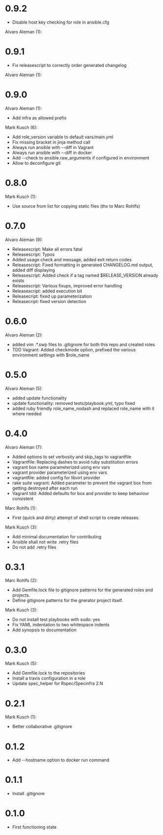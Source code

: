 # 0.9.2


* Disable host key checking for role in ansible.cfg

Alvaro Aleman (1):
# 0.9.1


* Fix releasescript to correctly order generated changelog

Alvaro Aleman (1):
# 0.9.0

Alvaro Aleman (1):

* Add infra as allowed prefix

Mark Kusch (6):

* Add role\_version variable to default vars/main.yml
* Fix missing bracket in jinja method call
* Always run ansible with --diff in Vagrant
* Always run ansible with --diff in docker
* Add --check to ansible.raw\_arguments if configured in environment
* Allow to deconfigure git

# 0.8.0

Mark Kusch (1):

* Use source from list for copying static files (thx to Marc Rohlfs)

# 0.7.0

Alvaro Aleman (9):

* Releasescript: Make all errors fatal
* Releasescript: Typos
* Added usage check and message, added exit return codes
* Releasescript: Fixed formatting in generated CHANGELOG.md output, added diff displaying
* Releasescript: Added check if a tag named $RELEASE_VERSION already exists
* Releasescript: Various fixups, improved error handling
* Releasescript: added execution bit
* Releasecript: fixed up parameterization
* Releasecript: fixed version detection

# 0.6.0

Alvaro Aleman (2):

* added vim \.*\.swp files to .gitignore for both this repo and created roles
* TDD Vagrant: Added checkmode option, prefixed the various environment settings with $role\_name

# 0.5.0

Alvaro Aleman (5):

* added update functionality
* update functionality: removed tests/playbook.yml, typo fixed
* added ruby friendly role\_name\_nodash and replaced role\_name with it where needed

# 0.4.0

Alvaro Aleman (7):

* Added options to set verbosity and skip\_tags to vagrantfile
* Vagrantfile: Replacing dashes to avoid ruby substitution errors
* vagrant box name parameterized using env vars
* vagrant provider parameterized using env vars
* vagrantfile: added config for libvirt provider
* rake suite vagrant: Added parameter to prevent the vagrant box from getting destroyed after each run
* Vagrant tdd: Added defaults for box and provider to keep behaviour consistent

Marc Rohlfs (1):

* First (quick and dirty) attempt of shell script to create releases.

Mark Kusch (3):

* Add minimal documentation for contributing
* Ansible shall not write .retry files
* Do not add .retry files

# 0.3.1

Marc Rohlfs (2):

* Add Gemfile.lock file to gitignore patterns for the generated roles and projects.
* Define gitignore patterns for the gnerator project itself.

Mark Kusch (3):

* Do not install test playbooks with sudo: yes
* Fix YAML indentation to two whitespace indents
* Add synopsis to documentation

# 0.3.0

Mark Kusch (5):

* Add Gemfile.lock to the repositories
* Install a travis configuration in a role
* Update spec_helper for Rspec/Specinfra 2.N

# 0.2.1

Mark Kusch (1):

* Better collaborative .gitignore

# 0.1.2

* Add --hostname option to docker run command

# 0.1.1

* Install .gitignore

# 0.1.0

* First functioning state


<!-- vim: set nofen ts=4 sw=4 et: -->
